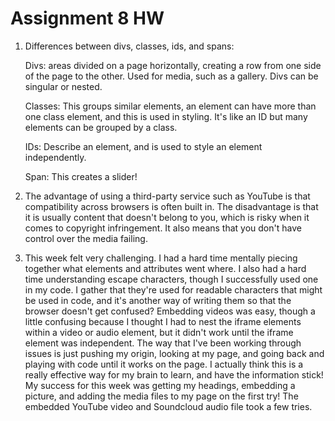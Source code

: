 # Assignment 8 HW #
1. Differences between divs, classes, ids, and spans:

    Divs: areas divided on a page horizontally, creating a row from one side of the page to the other. Used for media, such as a gallery. Divs can be singular or nested.  

    Classes: This groups similar elements, an element can have more than one class element, and this is used in styling. It's like an ID but many elements can be grouped by a class.

    IDs: Describe an element, and is used to style an element independently.

    Span: This creates a slider!

2. The advantage of using a third-party service such as YouTube is that compatibility across browsers is often built in. The disadvantage is that it is usually content that doesn't belong to you, which is risky when it comes to copyright infringement. It also means that you don't have control over the media failing.

3. This week felt very challenging. I had a hard time mentally piecing together what elements and attributes went where. I also had a hard time understanding escape characters, though I successfully used one in my code. I gather that they're used for readable characters that might be used in code, and it's another way of writing them so that the browser doesn't get confused? Embedding videos was easy, though a little confusing because I thought I had to nest the iframe elements within a video or audio element, but it didn't work until the iframe element was independent. The way that I've been working through issues is just pushing my origin, looking at my page, and going back and playing with code until it works on the page. I actually think this is a really effective way for my brain to learn, and have the information stick! My success for this week was getting my headings, embedding a picture, and adding the media files to my page on the first try! The embedded YouTube video and Soundcloud audio file took a few tries. 
